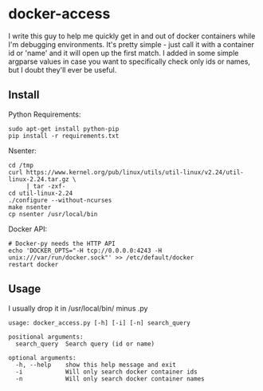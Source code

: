 docker-access
=============

I write this guy to help me quickly get in and out of docker containers while I'm debugging environments. It's pretty simple - just call it with a container id or 'name' and it will open up the first match. I added in some simple argparse values in case you want to specifically check only ids or names, but I doubt they'll ever be useful.

## Install

Python Requirements:
```
sudo apt-get install python-pip
pip install -r requirements.txt
```
Nsenter:
```
cd /tmp
curl https://www.kernel.org/pub/linux/utils/util-linux/v2.24/util-linux-2.24.tar.gz \
     | tar -zxf-
cd util-linux-2.24
./configure --without-ncurses
make nsenter
cp nsenter /usr/local/bin
```
Docker API:
```
# Docker-py needs the HTTP API
echo 'DOCKER_OPTS="-H tcp://0.0.0.0:4243 -H unix:///var/run/docker.sock"' >> /etc/default/docker
restart docker
```

## Usage

I usually drop it in /usr/local/bin/ minus .py

```
usage: docker_access.py [-h] [-i] [-n] search_query

positional arguments:
  search_query  Search query (id or name)

optional arguments:
  -h, --help    show this help message and exit
  -i            Will only search docker container ids
  -n            Will only search docker container names
```
